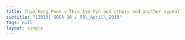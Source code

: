 ```yaml
---
title: Thio Keng Poon v Thio Syn Pyn and others and another appeal
subtitle: "[2010] SGCA 16 / 08\_April\_2010"
tags: null
layout: single
---
```


